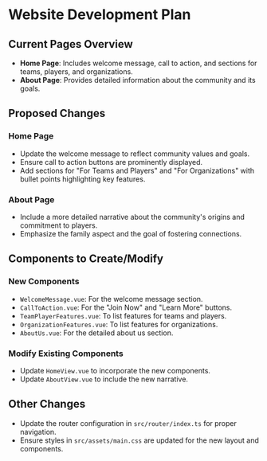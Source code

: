 # Website Development Plan

## Current Pages Overview
- **Home Page**: Includes welcome message, call to action, and sections for teams, players, and organizations.
- **About Page**: Provides detailed information about the community and its goals.

## Proposed Changes
### Home Page
- Update the welcome message to reflect community values and goals.
- Ensure call to action buttons are prominently displayed.
- Add sections for "For Teams and Players" and "For Organizations" with bullet points highlighting key features.

### About Page
- Include a more detailed narrative about the community's origins and commitment to players.
- Emphasize the family aspect and the goal of fostering connections.

## Components to Create/Modify
### New Components
- `WelcomeMessage.vue`: For the welcome message section.
- `CallToAction.vue`: For the "Join Now" and "Learn More" buttons.
- `TeamPlayerFeatures.vue`: To list features for teams and players.
- `OrganizationFeatures.vue`: To list features for organizations.
- `AboutUs.vue`: For the detailed about us section.

### Modify Existing Components
- Update `HomeView.vue` to incorporate the new components.
- Update `AboutView.vue` to include the new narrative.

## Other Changes
- Update the router configuration in `src/router/index.ts` for proper navigation.
- Ensure styles in `src/assets/main.css` are updated for the new layout and components.
